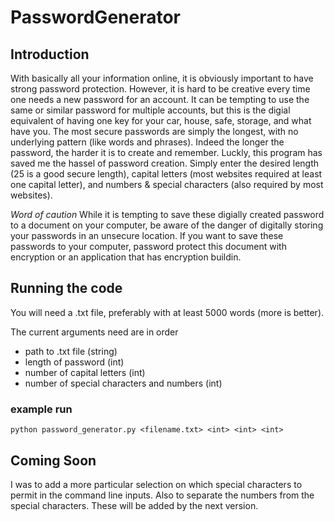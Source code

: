 # PasswordGenerator

## Introduction

With basically all your information online, it is obviously important to have strong password protection.
However, it is hard to be creative every time one needs a new password for an account.
It can be tempting to use the same or similar password for multiple accounts, but this is the digial equivalent of having one key for your car, house, safe, storage, and what have you.
The most secure passwords are simply the longest, with no underlying pattern (like words and phrases).
Indeed the longer the password, the harder it is to create and remember.
Luckly, this program has saved me the hassel of password creation.
Simply enter the desired length (25 is a good secure length), capital letters (most websites required at least one capital letter), and numbers & special characters (also required by most websites).

_Word of caution_ While it is tempting to save these digially created password to a document on your computer, be aware of the danger of digitally storing your passwords in an unsecure location.
If you want to save these passwords to your computer, password protect this document with encryption or an application that has encryption buildin.

## Running the code

You will need a .txt file, preferably with at least 5000 words (more is better).

The current arguments need are in order

- path to .txt file (string)
- length of password (int) 
- number of capital letters (int)
- number of special characters and numbers (int)

### example run

`python password_generator.py <filename.txt> <int> <int> <int>`


## Coming Soon

I was to add a more particular selection on which special characters to permit in the command line inputs.
Also to separate the numbers from the special characters.
These will be added by the next version.